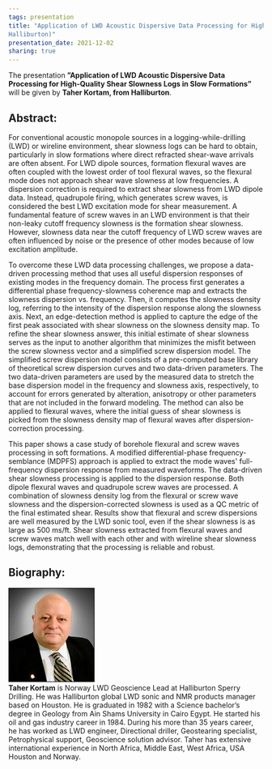 ```yaml
---
tags: presentation 
title: "Application of LWD Acoustic Dispersive Data Processing for High-Quality Shear Slowness Logs in Slow Formations (Taher Kortam, 
Halliburton)"
presentation_date: 2021-12-02
sharing: true 
---
```

The presentation **”Application of LWD Acoustic Dispersive Data Processing for High-Quality Shear Slowness Logs in Slow Formations”** will be given by **Taher Kortam, from Halliburton**.
 
## Abstract:
For conventional acoustic monopole sources in a logging-while-drilling (LWD) or wireline environment, shear slowness logs can be hard to obtain, particularly in slow formations where direct refracted shear-wave arrivals are often absent. For LWD dipole sources, formation flexural waves are often coupled with the lowest order of tool flexural waves, so the flexural mode does not approach shear wave slowness at low frequencies. A dispersion correction is required to extract shear slowness from LWD dipole data. Instead, quadrupole firing, which generates screw waves, is considered the best LWD excitation mode for shear measurement. A fundamental feature of screw waves in an LWD environment is that their non-leaky cutoff frequency slowness is the formation shear slowness. However, slowness data near the cutoff frequency of LWD screw waves are often influenced by noise or the presence of other modes because of low excitation amplitude. 
 
To overcome these LWD data processing challenges, we propose a data-driven processing method that uses all useful dispersion responses of existing modes in the frequency domain. The process first generates a differential phase frequency-slowness coherence map and extracts the slowness dispersion vs. frequency. Then, it computes the slowness density log, referring to the intensity of the dispersion response along the slowness axis. Next, an edge-detection method is applied to capture the edge of the first peak associated with shear slowness on the slowness density map. To refine the shear slowness answer, this initial estimate of shear slowness serves as the input to another algorithm that minimizes the misfit between the screw slowness vector and a simplified screw dispersion model. The simplified screw dispersion model consists of a pre-computed base library of theoretical screw dispersion curves and two data-driven parameters.  The two data-driven parameters are used by the measured data to stretch the base dispersion model in the frequency and slowness axis, respectively, to account for errors generated by alteration, anisotropy or other parameters that are not included in the forward modeling. The method can also be applied to flexural waves, where the initial guess of shear slowness is picked from the slowness density map of flexural waves after dispersion-correction processing.
 
This paper shows a case study of borehole flexural and screw waves processing in soft formations. A modified differential-phase frequency-semblance (MDPFS) approach is applied to extract the mode waves' full-frequency dispersion response from measured waveforms. The data-driven shear slowness processing is applied to the dispersion response. Both dipole flexural waves and quadrupole screw waves are processed. A combination of slowness density log from the flexural or screw wave slowness and the dispersion-corrected slowness is used as a QC metric of the final estimated shear. Results show that flexural and screw dispersions are well measured by the LWD sonic tool, even if the shear slowness is as large as 500 ms/ft. Shear slowness extracted from flexural waves and screw waves match well with each other and with wireline shear slowness logs, demonstrating that the processing is reliable and robust.
 
 
## Biography:


<div class="grid grid--p-3">
  <div class="cell cell--shrink">
   <div class="card">
        <div class="card__image">
            <img class="image" src="/assets/archive/taherkortam.jpg" alt="Taher Kortam"/>
        </div>
    </div>
  </div>
  <div class="cell cell--auto">
        <b>Taher Kortam</b> is Norway LWD Geoscience Lead at Halliburton Sperry Drilling. He was Halliburton global LWD sonic and NMR products manager based on Houston. He is graduated in 1982 with a Science bachelor’s degree in Geology from Ain Shams University in Cairo Egypt. He started his oil and gas industry career in 1984. During his more than 35 years career, he has worked as LWD engineer, Directional driller, Geostearing specialist, Petrophysical support, Geoscience solution advisor.  Taher has extensive international experience in North Africa, Middle East, West Africa, USA Houston and Norway.
  </div>
</div>
 
